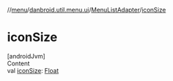 //[menu](../../index.md)/[danbroid.util.menu.ui](../index.md)/[MenuListAdapter](index.md)/[iconSize](icon-size.md)



# iconSize  
[androidJvm]  
Content  
val [iconSize](icon-size.md): [Float](https://kotlinlang.org/api/latest/jvm/stdlib/kotlin/-float/index.html)  



